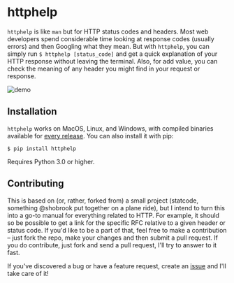 # httphelp

`httphelp` is like `man` but for HTTP status codes and headers. Most web developers spend considerable time looking at response codes (usually errors) and then Googling what they mean. But with `httphelp`, you can simply run `$ httphelp [status_code]` and get a quick explanation of your HTTP response without leaving the terminal. Also, for add value, you can check the meaning of any header you might find in your request or response.

![demo](assets/demo.gif)

## Installation

`httphelp` works on MacOS, Linux, and Windows, with compiled binaries available for [every release](https://github.com/Malex/statcode/releases). You can also install it with pip:

`$ pip install httphelp`

Requires Python 3.0 or higher.

## Contributing

This is based on (or, rather, forked from) a small project (statcode, something @shobrook put together on a plane ride), but I intend to turn this into a go-to manual for everything related to HTTP. For example, it should so be possible to get a link for the specific RFC relative to a given header or status code. If you'd like to be a part of that, feel free to make a contribution – just fork the repo, make your changes and then submit a pull request. If you do contribute, just fork and send a pull request, I'll try to answer to it fast.

If you've discovered a bug or have a feature request, create an [issue](https://github.com/Malex/statcode/issues/new) and I'll take care of it!

